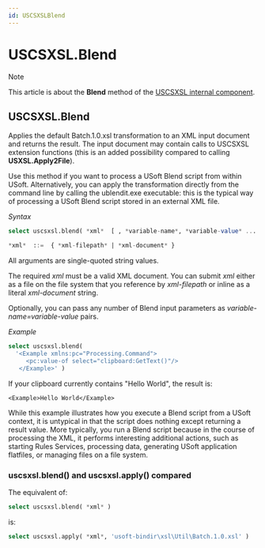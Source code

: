 ```yaml
---
id: USCSXSLBlend
---
```


# USCSXSL.Blend



> [!NOTE]
> This article is about the **Blend** method of the [USCSXSL internal component](/docs/Extensions/USCSXSL%20internal%20component).

## **USCSXSL.Blend**

Applies the default Batch.1.0.xsl transformation to an XML input document and returns the result.
The input document may contain calls to USCSXSL extension functions (this is an added possibility compared to calling **USXSL.Apply2File**).

Use this method if you want to process a USoft Blend script from within USoft. Alternatively, you can apply the transformation directly from the command line by calling the ublendit.exe executable: this is the typical way of processing a USoft Blend script stored in an external XML file.

*Syntax*

```sql
select uscsxsl.blend( *xml*  [ , *variable-name*, *variable-value* ... ] )

*xml*  ::=  { *xml-filepath* | *xml-document* }
```

All arguments are single-quoted string values.

The required *xml* must be a valid XML document. You can submit *xml* either as a file on the file system that you reference by *xml-filepath* or inline as a literal *xml-document* string.

Optionally, you can pass any number of Blend input parameters as *variable-name=variable-value* pairs.

*Example*

```sql
select uscsxsl.blend(
  '<Example xmlns:pc="Processing.Command">
     <pc:value-of select="clipboard:GetText()"/>
   </Example>' )
```

If your clipboard currently contains "Hello World", the result is:

```language-xml
<Example>Hello World</Example>
```

While this example illustrates how you execute a Blend script from a USoft context, it is untypical in that the script does nothing except returning a result value. More typically, you run a Blend script because in the course of processing the XML, it performs interesting additional actions, such as starting Rules Services, processing data, generating USoft application flatfiles, or managing files on a file system.

### uscsxsl.blend() and uscsxsl.apply() compared

The equivalent of:

```sql
select uscsxsl.blend( *xml* )
```

is:

```sql
select uscsxsl.apply( *xml*, 'usoft-bindir\xsl\Util\Batch.1.0.xsl' )
```